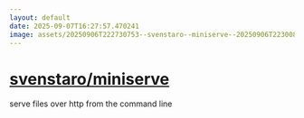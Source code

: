 ```yaml
---
layout: default
date: 2025-09-07T16:27:57.470241
image: assets/20250906T222730753--svenstaro--miniserve--20250906T223008607--cropped.png
---
```


# [svenstaro/miniserve](https://github.com/svenstaro/miniserve)

serve files over http from the command line
